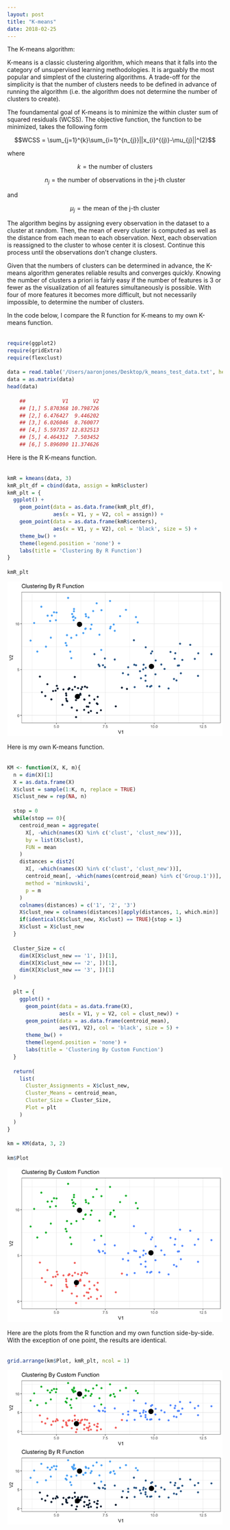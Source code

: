 ```yaml
---
layout: post
title: "K-means"
date: 2018-02-25
---
```


The K-means algorithm:

K-means is a classic clustering algorithm, which means that it falls into the category of unsupervised learning methodologies. It is arguably the most popular and simplest of the clustering algorithms. A trade-off for the simplicity is that the number of clusters needs to be defined in advance of running the algorithm (i.e. the algorithm does not determine the number of clusters to create).

The foundamental goal of K-means is to minimize the within cluster sum of squared residuals (WCSS). The objective function, the function to be minimized, takes the following form

$$WCSS = \sum_{j=1}^{k}\sum_{i=1}^{n_{j}}||x_{i}^{(j)}-\mu_{j}||^{2}$$

where

$$k = \text{the number of clusters}$$

$$n_{j} = \text{the number of observations in the j-th cluster}$$

and

$$\mu_{j} = \text{the mean of the j-th cluster}$$

The algorithm begins by assigning every observation in the dataset to a cluster at random. Then, the mean of every cluster is computed as well as the distance from each mean to each observation. Next, each observation is reassigned to the cluster to whose center it is closest. Continue this process until the observations don't change clusters.

Given that the numbers of clusters can be determined in advance, the K-means algorithm generates reliable results and converges quickly. Knowing the number of clusters a priori is fairly easy if the number of features is 3 or fewer as the visualization of all features simultaneously is possible. With four of more features it becomes more difficult, but not necessarily impossible, to determine the number of clusters.

In the code below, I compare the R function for K-means to my own K-means function.

``` r

require(ggplot2)
require(gridExtra)
require(flexclust)

data = read.table('/Users/aaronjones/Desktop/k_means_test_data.txt', header = T)
data = as.matrix(data)
head(data)

    ##            V1        V2
    ## [1,] 5.870368 10.798726
    ## [2,] 6.476427  9.446202
    ## [3,] 6.026046  8.760077
    ## [4,] 5.597357 12.832513
    ## [5,] 4.464312  7.503452
    ## [6,] 5.896090 11.374626

```

Here is the R K-means function.

``` r

kmR = kmeans(data, 3)
kmR_plt_df = cbind(data, assign = kmR$cluster)
kmR_plt = {
  ggplot() +
    geom_point(data = as.data.frame(kmR_plt_df),
               aes(x = V1, y = V2, col = assign)) +
    geom_point(data = as.data.frame(kmR$centers),
               aes(x = V1, y = V2), col = 'black', size = 5) +
    theme_bw() +
    theme(legend.position = 'none') +
    labs(title = 'Clustering By R Function')
}

kmR_plt

```

![](/images/2018-02-25-aaron-jones-k-means_files/figure-markdown_github/unnamed-chunk-2-1.png)

Here is my own K-means function.

``` r

KM <- function(X, K, m){
  n = dim(X)[1]
  X = as.data.frame(X)
  X$clust = sample(1:K, n, replace = TRUE)
  X$clust_new = rep(NA, n)
  
  stop = 0
  while(stop == 0){
    centroid_mean = aggregate(
      X[, -which(names(X) %in% c('clust', 'clust_new'))],
      by = list(X$clust),
      FUN = mean
    )
    distances = dist2(
      X[, -which(names(X) %in% c('clust', 'clust_new'))],
      centroid_mean[, -which(names(centroid_mean) %in% c('Group.1'))],
      method = 'minkowski',
      p = m
    )
    colnames(distances) = c('1', '2', '3')
    X$clust_new = colnames(distances)[apply(distances, 1, which.min)]
    if(identical(X$clust_new, X$clust) == TRUE){stop = 1}
    X$clust = X$clust_new
  }
  
  Cluster_Size = c(
    dim(X[X$clust_new == '1', ])[1],
    dim(X[X$clust_new == '2', ])[1],
    dim(X[X$clust_new == '3', ])[1]
  )
  
  plt = {
    ggplot() +
      geom_point(data = as.data.frame(X),
                 aes(x = V1, y = V2, col = clust_new)) +
      geom_point(data = as.data.frame(centroid_mean),
                 aes(V1, V2), col = 'black', size = 5) +
      theme_bw() + 
      theme(legend.position = 'none') +
      labs(title = 'Clustering By Custom Function')
  }
  
  return(
    list(
      Cluster_Assignments = X$clust_new,
      Cluster_Means = centroid_mean,
      Cluster_Size = Cluster_Size,
      Plot = plt
    )
  )
}

km = KM(data, 3, 2)

km$Plot

```

![](/images/2018-02-25-aaron-jones-k-means_files/figure-markdown_github/unnamed-chunk-3-1.png)

Here are the plots from the R function and my own function side-by-side. With the exception of one point, the results are identical.

``` r

grid.arrange(km$Plot, kmR_plt, ncol = 1)

```

![](/images/2018-02-25-aaron-jones-k-means_files/figure-markdown_github/unnamed-chunk-4-1.png)
